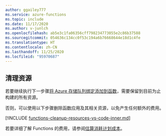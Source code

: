 ```yaml
---
author: ggailey777
ms.service: azure-functions
ms.topic: include
ms.date: 11/17/2020
ms.author: v-junlch
ms.openlocfilehash: ab5e3c1fa06356cff798234773055e2c86b37588
ms.sourcegitcommit: 054636c134cc0f53c194a6b76668644e18d1c4fe
ms.translationtype: HT
ms.contentlocale: zh-CN
ms.lasthandoff: 11/25/2020
ms.locfileid: "95970687"
---
```

## <a name="clean-up-resources"></a>清理资源

若要继续执行下一步骤[将 Azure 存储队列绑定添加到函数](#next-steps)，需要保留到目前为止构建的所有资源。

否则，可以使用以下步骤删除函数应用及其相关资源，以免产生任何额外的费用。

[!INCLUDE [functions-cleanup-resources-vs-code-inner.md](functions-cleanup-resources-vs-code-inner.md)]

若要详细了解 Functions 的费用，请参阅[估算消耗计划成本](../articles/azure-functions/functions-consumption-costs.md)。

